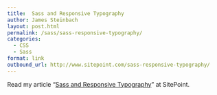 ```yaml
---
title:  Sass and Responsive Typography
author: James Steinbach
layout: post.html
permalink: /sass/sass-responsive-typography/
categories:
  - CSS
  - Sass
format: link
outbound_url: http://www.sitepoint.com/sass-responsive-typography/
---
```

Read my article &#8220;<a href="http://www.sitepoint.com/sass-responsive-typography/" title="Sass and Responsive Typography" target="_blank">Sass and Responsive Typography</a>&#8221; at SitePoint.
